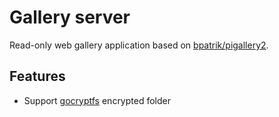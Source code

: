 # Gallery server

Read-only web gallery application based on [bpatrik/pigallery2](https://github.com/bpatrik/pigallery2).

## Features

* Support [gocryptfs](https://github.com/rfjakob/gocryptfs) encrypted folder